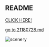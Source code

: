 ## README

[CLICK HERE!](http://uims.jlu.edu.cn/)

[go to 21180728.md](21180728.md)

![scenery](https://cdn.pixabay.com/photo/2019/10/02/06/27/mood-4520112_1280.jpg)

